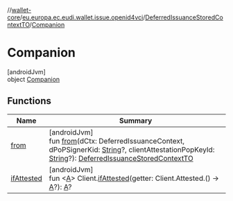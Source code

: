 //[wallet-core](../../../../index.md)/[eu.europa.ec.eudi.wallet.issue.openid4vci](../../index.md)/[DeferredIssuanceStoredContextTO](../index.md)/[Companion](index.md)

# Companion

[androidJvm]\
object [Companion](index.md)

## Functions

| Name | Summary |
|---|---|
| [from](from.md) | [androidJvm]<br>fun [from](from.md)(dCtx: DeferredIssuanceContext, dPoPSignerKid: [String](https://kotlinlang.org/api/latest/jvm/stdlib/kotlin/-string/index.html)?, clientAttestationPopKeyId: [String](https://kotlinlang.org/api/latest/jvm/stdlib/kotlin/-string/index.html)?): [DeferredIssuanceStoredContextTO](../index.md) |
| [ifAttested](if-attested.md) | [androidJvm]<br>fun &lt;[A](if-attested.md)&gt; Client.[ifAttested](if-attested.md)(getter: Client.Attested.() -&gt; [A](if-attested.md)?): [A](if-attested.md)? |
